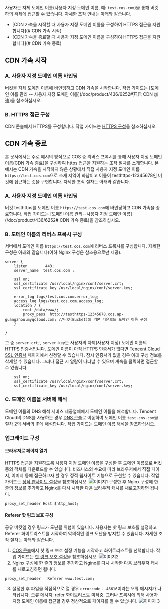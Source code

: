 사용자는 자체 도메인 이름(사용자 지정 도메인 이름, 예: `test.cos.com`)을 통해 버킷하의 객체에 접근할 수 있습니다. 자세한 조작 안내는 아래와 같습니다.
- [CDN 가속을 시작할 때 사용자 지정 도메인 이름을 구성하여 HTTPS 접근을 지원합니다](# CDN 가속 시작)
- [CDN 가속을 종료할 때 사용자 지정 도메인 이름을 구성하여 HTTPS 접근을 지원합니다](# CDN 가속 종료)

<span id="CDN 가속 시작"></span>
## CDN 가속 시작
### A. 사용자 지정 도메인 이름 바인딩
버킷을 자체 도메인 이름에 바인딩하고 CDN 가속을 시작합니다. 작업 가이드는 [도메인 이름 관리 -- 사용자 지정 도메인 이름](/doc/product/436/6252#开启 CDN 加速)을 참조하십시오.
### B. HTTPS 접근 구성
CDN 콘솔에서 HTTPS를 구성합니다. 작업 가이드는 [HTTPS 구성](/doc/product/228/6295)을 참조하십시오.
<span id="CDN 가속 종료"></span>
## CDN 가속 종료
본 문서에서는 주로 예시의 방식으로 COS 중 리버스 프록시를 통해 사용자 지정 도메인 이름(CDN 가속 종료)을 구성하여 https 접근을 지원하는 조작 절차를 소개합니다. 본 예시는 CDN 가속을 시작하지 않은 상황에서 직접 사용자 지정 도메인 이름 `https://test.cos.com`으로 소재 지역이 화남이고 이름이 testhttps-12345678인 버킷에 접근하는 것을 구현합니다. 자세한 조작 절차는 아래와 같습니다.

### A. 사용자 지정 도메인 이름 바인딩
버킷 testhttps를 도메인 이름 `https://test.cos.com`에 바인딩하고 CDN 가속을 종료합니다. 작업 가이드는 [도메인 이름 관리--사용자 지정 도메인 이름](/doc/product/436/6252# CDN 가속 종료)을 참조하십시오.
### B. 도메인 이름의 리버스 프록시 구성
서버에서 도메인 이름 `https://test.cos.com`에 리버스 프록시를 구성합니다. 자세한 구성은 아래와 같습니다(이하 Nginx 구성은 참조용으로만 제공).
```
server {
    listen        443;
    server_name  test.cos.com ;

    ssl on;
    ssl_certificate /usr/local/nginx/conf/server.crt;
    ssl_certificate_key /usr/local/nginx/conf/server.key;

    error_log logs/test.cos.com.error_log;
    access_log logs/test.cos.com.access_log;
    location / {
        root /data/www/;
        proxy_pass  http://testhttps-12345678.cos.ap-guangzhou.myqcloud.com; //버킷(Bucket)의 기본 다운로드 도메인 이름 구성 
    }
        
}
```
그 중 `server.crt;`, `server.key`는 사용자의 자체(사용자 지정) 도메인 이름의 HTTPS 인증서입니다. 도메인 이름이 아직 HTTPS 인증서가 없다면 [Tencent Cloud SSL 인증서](https://cloud.tencent.com/product/ssl) 페이지에서 신청할 수 있습니다.
잠시 인증서가 없을 경우 아래 구성 정보를 삭제할 수 있습니다. 그러나 접근 시 알람이 나타날 수 있으며 계속을 클릭하면 접근할 수 있습니다.
```
    ssl on;
    ssl_certificate /usr/local/nginx/conf/server.crt;
    ssl_certificate_key /usr/local/nginx/conf/server.key;
```

### C. 도메인 이름을 서버에 해석
도메인 이름의 DNS 해석 서비스 제공업체에서 도메인 이름을 해석합니다. Tencent Cloud의 DNS를 사용하는 경우 [DNS 콘솔](https://console.cloud.tencent.com/cns/domains)로 이동하여 도메인 이름 `test.cos.com`을 절차 2의 서버의 IP에 해석합니다. 작업 가이드는 [도메인 이름 해석](/doc/product/302/3446)을 참조하십시오.
### 업그레이드 구성
#### 브라우저로 페이지 열기
HTTPS 접근을 지원하도록 사용자 지정 도메인 이름을 구성한 후 도메인 이름으로 버킷 중의 객체를 다운로드할 수 있습니다. 비즈니스의 수요에 따라 브라우저에서 직접 페이지, 이미지 등에 접근하고자 할 경우 정적 웹사이트 기능으로 구현할 수 있습니다. 작업 가이드는 [정적 웹사이트 설정](/doc/product/436/6249)을 참조하십시오.
![이미지1](//mc.qcloudimg.com/static/img/bdd63d54f805e4975e82c95b37f675f0/image.png)
구성한 후 Nginx 구성에 한 줄의 정보를 추가하고 Nginx를 다시 시작한 다음 브라우저 캐시를 새로고침하면 됩니다.
```
proxy_set_header Host $http_host;
```
#### Referer 핫 링크 보호 구성
공유 버킷일 경우 링크가 도난될 위험이 있습니다. 사용자는 핫 링크 보호를 설정하고 Referer 화이트리스트를 시작하여 악의적인 링크 도난을 방지할 수 있습니다. 자세한 조작 절차는 아래와 같습니다.
1. [COS 콘솔](https://console.cloud.tencent.com/cos4/index)에서 핫 링크 보호 설정 기능을 시작하고 화이트리스트를 선택합니다. 작업 가이드는 [핫 링크 보호 설정](/doc/product/436/6250)을 참조하십시오.
![이미지2](//mc.qcloudimg.com/static/img/788556013c4d3ebd6b728d8c22a8adb5/image.png)
2. Nginx 구성에 한 줄의 정보를 추가하고 Nginx를 다시 시작한 다음 브라우저 캐시를 새로고침하면 됩니다.
```
proxy_set_header   Referer www.test.com;
```
3. 설정한 후 파일을 직접적으로 열 경우 `errorcode：-46616`이라는 오류 메시지가 나타납니다. 오류 메시지: refer 화이트리스트 미적중. 그러나 프록시에 의해 사용자 지정 도메인 이름에 접근할 경우 정상적으로 페이지를 열 수 있습니다.
![이미지 3](//mc.qcloudimg.com/static/img/005099e6a30398c600bb945b6b1c34e7/image.png)

